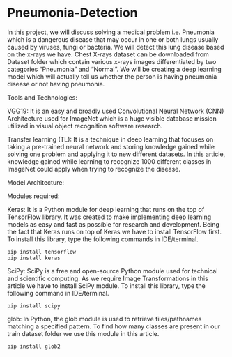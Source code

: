 # Pneumonia-Detection

In this project, we will discuss solving a medical problem i.e. Pneumonia which is a dangerous disease that may occur in one or both lungs usually caused by viruses, fungi or bacteria. We will detect this lung disease based on the x-rays we have. Chest X-rays dataset can be downloaded from Dataset folder which contain various x-rays images differentiated by two categories “Pneumonia” and “Normal”. We will be creating a deep learning model which will actually tell us whether the person is having pneumonia disease or not having pneumonia.

Tools and Technologies:

VGG19: It is an easy and broadly used Convolutional Neural Network (CNN) Architecture used for ImageNet which is a huge visible database mission utilized in visual object recognition software research.

Transfer learning (TL): It is a technique in deep learning that focuses on taking a pre-trained neural network and storing knowledge gained while solving one problem and applying it to new different datasets. In this article, knowledge gained while learning to recognize 1000 different classes in ImageNet could apply when trying to recognize the disease.

Model Architecture:

Modules required:

Keras: It is a Python module for deep learning that runs on the top of TensorFlow library. It was created to make implementing deep learning models as easy and fast as possible for research and development. Being the fact that Keras runs on top of Keras we have to install TensorFlow first. To install this library, type the following commands in IDE/terminal.

```
pip install tensorflow
pip install keras
```

SciPy: SciPy is a free and open-source Python module used for technical and scientific computing. As we require Image Transformations in this article we have to install SciPy module. To install this library, type the following command in IDE/terminal.

```
pip install scipy
```

glob: In Python, the glob module is used to retrieve files/pathnames matching a specified pattern. To find how many classes are present in our train dataset folder we use this module in this article.

```
pip install glob2
```

